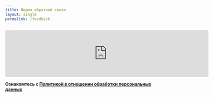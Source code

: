 ```yaml
---
title: Форма обратной связи
layout: single
permalink: /feedback
---
```


<iframe src="https://forms.yandex.ru/u/6568bec63e9d083f75d8f8eb/?iframe=1" frameborder="0" name="ya-form-6568bec63e9d083f75d8f8eb" width="650"></iframe>

**Ознакомтесь с [Политикой в отношении обработки персональных данных](/privacy)**

